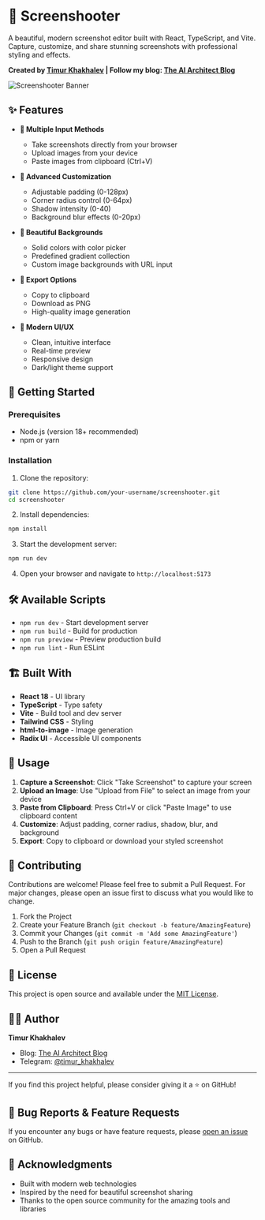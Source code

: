 # 📸 Screenshooter

A beautiful, modern screenshot editor built with React, TypeScript, and Vite. Capture, customize, and share stunning screenshots with professional styling and effects.

**Created by [Timur Khakhalev](https://t.me/the_ai_architect) | Follow my blog: [The AI Architect Blog](https://t.me/the_ai_architect)**

![Screenshooter Banner](https://img.shields.io/badge/Screenshooter-Open%20Source-blue?style=for-the-badge)

## ✨ Features

- **📱 Multiple Input Methods**

  - Take screenshots directly from your browser
  - Upload images from your device
  - Paste images from clipboard (Ctrl+V)

- **🎨 Advanced Customization**

  - Adjustable padding (0-128px)
  - Corner radius control (0-64px)
  - Shadow intensity (0-40)
  - Background blur effects (0-20px)

- **🌈 Beautiful Backgrounds**

  - Solid colors with color picker
  - Predefined gradient collection
  - Custom image backgrounds with URL input

- **💾 Export Options**

  - Copy to clipboard
  - Download as PNG
  - High-quality image generation

- **🎯 Modern UI/UX**
  - Clean, intuitive interface
  - Real-time preview
  - Responsive design
  - Dark/light theme support

## 🚀 Getting Started

### Prerequisites

- Node.js (version 18+ recommended)
- npm or yarn

### Installation

1. Clone the repository:

```bash
git clone https://github.com/your-username/screenshooter.git
cd screenshooter
```

2. Install dependencies:

```bash
npm install
```

3. Start the development server:

```bash
npm run dev
```

4. Open your browser and navigate to `http://localhost:5173`

## 🛠️ Available Scripts

- `npm run dev` - Start development server
- `npm run build` - Build for production
- `npm run preview` - Preview production build
- `npm run lint` - Run ESLint

## 🏗️ Built With

- **React 18** - UI library
- **TypeScript** - Type safety
- **Vite** - Build tool and dev server
- **Tailwind CSS** - Styling
- **html-to-image** - Image generation
- **Radix UI** - Accessible UI components

## 📖 Usage

1. **Capture a Screenshot**: Click "Take Screenshot" to capture your screen
2. **Upload an Image**: Use "Upload from File" to select an image from your device
3. **Paste from Clipboard**: Press Ctrl+V or click "Paste Image" to use clipboard content
4. **Customize**: Adjust padding, corner radius, shadow, blur, and background
5. **Export**: Copy to clipboard or download your styled screenshot

## 🤝 Contributing

Contributions are welcome! Please feel free to submit a Pull Request. For major changes, please open an issue first to discuss what you would like to change.

1. Fork the Project
2. Create your Feature Branch (`git checkout -b feature/AmazingFeature`)
3. Commit your Changes (`git commit -m 'Add some AmazingFeature'`)
4. Push to the Branch (`git push origin feature/AmazingFeature`)
5. Open a Pull Request

## 📝 License

This project is open source and available under the [MIT License](LICENSE).

## 👨‍💻 Author

**Timur Khakhalev**

- Blog: [The AI Architect Blog](https://t.me/the_ai_architect)
- Telegram: [@timur_khakhalev](https://t.me/timur_khakhalev)

---

If you find this project helpful, please consider giving it a ⭐ on GitHub!

## 🐛 Bug Reports & Feature Requests

If you encounter any bugs or have feature requests, please [open an issue](https://github.com/your-username/screenshooter/issues) on GitHub.

## 🙏 Acknowledgments

- Built with modern web technologies
- Inspired by the need for beautiful screenshot sharing
- Thanks to the open source community for the amazing tools and libraries
